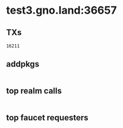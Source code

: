 # test3.gno.land:36657

## TXs
```
16211
```

## addpkgs
```
```

## top realm calls
```
```

## top faucet requesters
```
```

